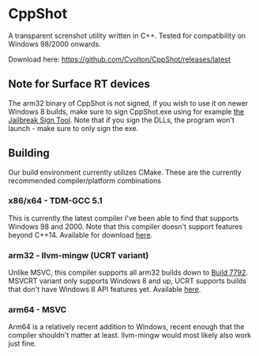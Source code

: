 # CppShot
A transparent screnshot utility written in C++. Tested for compatibility on Windows 98/2000 onwards.

Download here: https://github.com/Cvolton/CppShot/releases/latest

## Note for Surface RT devices
The arm32 binary of CppShot is not signed, if you wish to use it on newer Windows 8 builds, make sure to sign CppShot.exe using for example [the Jailbreak Sign Tool](https://xdaforums.com/t/windows-rt-8-1-jailbreak-sign-tool.3228929/). Note that if you sign the DLLs, the program won't launch - make sure to only sign the exe.

## Building
Our build environment currently utilizes CMake. These are the currently recommended compiler/platform combinations

### x86/x64 - TDM-GCC 5.1
This is currently the latest compiler I've been able to find that supports Windows 98 and 2000. Note that this compiler doesn't support features beyond C++14. Available for download [here](https://sourceforge.net/projects/tdm-gcc/files/TDM-GCC%20Installer/).

### arm32 - llvm-mingw (UCRT variant)
Unlike MSVC, this compiler supports all arm32 builds down to [Build 7792](https://betawiki.net/wiki/Windows_8_build_7792). MSVCRT variant only supports Windows 8 and up, UCRT supports builds that don't have Windows 8 API features yet. Available [here](https://github.com/mstorsjo/llvm-mingw/).

### arm64 - MSVC
Arm64 is a relatively recent addition to Windows, recent enough that the compiler shouldn't matter at least. llvm-mingw would most likely also work just fine.